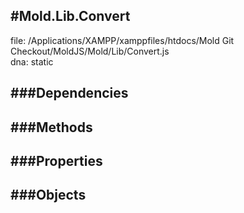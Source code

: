
#Mold.Lib.Convert
---------------------------------------

file: /Applications/XAMPP/xamppfiles/htdocs/Mold Git Checkout/MoldJS/Mold/Lib/Convert.js  
dna: static


	




###Dependencies
--------------




   
###Methods
--------------

   
###Properties
-------------

   
###Objects
------------


		
